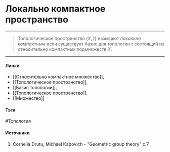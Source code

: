 # Локально компактное пространство
***
>Топологическое пространство $(X,\tau)$ называют *локально компактным* если существует базис для топологии $\tau$ состоящий из относительно компактных подмножеств $X$.
***
#### Линки
- [[Относительно компактное множество]],
- [[Топологическое пространство]],
- [[Базис топологии]],
- [[Топологическое пространство]],
- [[Множество]]
#### Тэги
 #Топология 
#### Источники
1. Cornelia Drutu, Michael Kapovich - "Geometric group theory" c.7